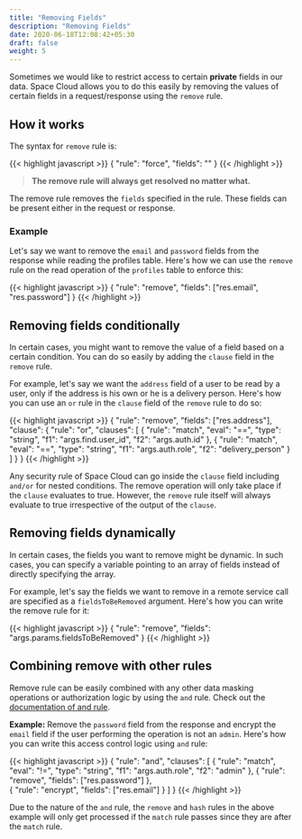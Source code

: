 ```yaml
---
title: "Removing Fields"
description: "Removing Fields"
date: 2020-06-18T12:08:42+05:30
draft: false
weight: 5
---
```


Sometimes we would like to restrict access to certain **private** fields in our data. Space Cloud allows you to do this easily by removing the values of certain fields in a request/response using the `remove` rule.

## How it works

The syntax for `remove` rule is:

{{< highlight javascript >}}
{
  "rule": "force",
  "fields": "<array-of-fields>"
}
{{< /highlight >}}

> **The remove rule will always get resolved no matter what.**

The remove rule removes the `fields` specified in the rule. These fields can be present either in the request or response. 

### Example

Let's say we want to remove the `email` and `password` fields from the response while reading the profiles table. Here's how we can use the `remove` rule on the read operation of the `profiles` table to enforce this:

{{< highlight javascript >}}
{
  "rule": "remove",
  "fields": ["res.email", "res.password"]
}
{{< /highlight >}}

## Removing fields conditionally

In certain cases, you might want to remove the value of a field based on a certain condition. You can do so easily by adding the `clause` field in the `remove` rule. 

For example, let's say we want the `address` field of a user to be read by a user, only if the address is his own or he is a delivery person. Here's how you can use an `or` rule in the `clause` field of the `remove` rule to do so:

{{< highlight javascript >}}
{
  "rule": "remove",
  "fields": ["res.address"],
  "clause": {
    "rule": "or",
    "clauses": [
      {
        "rule": "match",
        "eval": "==",
        "type": "string",
        "f1": "args.find.user_id",
        "f2": "args.auth.id"
      },
      {
        "rule": "match",
        "eval": "==",
        "type": "string",
        "f1": "args.auth.role",
        "f2": "delivery_person"
      }      
    ]
  }
}
{{< /highlight >}}

Any security rule of Space Cloud can go inside the `clause` field including `and/or` for nested conditions. The remove operation will only take place if the `clause` evaluates to true. However, the `remove` rule itself will always evaluate to true irrespective of the output of the `clause`.

## Removing fields dynamically

In certain cases, the fields you want to remove might be dynamic. In such cases, you can specify a variable pointing to an array of fields instead of directly specifying the array. 

For example, let's say the fields we want to remove in a remote service call are specified as a `fieldsToBeRemoved` argument. Here's how you can write the remove rule for it:

{{< highlight javascript >}}
{
  "rule": "remove",
  "fields": "args.params.fieldsToBeRemoved"
}
{{< /highlight >}}

## Combining remove with other rules

Remove rule can be easily combined with any other data masking operations or authorization logic by using the `and` rule. Check out the [documentation of and rule](/security/security-rules/combining-multiple-rules).

**Example:** Remove the `password` field from the response and encrypt the `email` field if the user performing the operation is not an `admin`. Here's how you can write this access control logic using `and` rule:

{{< highlight javascript >}}
{
  "rule": "and",
  "clauses": [
    {
    "rule": "match",
    "eval": "!=",
    "type": "string",
    "f1": "args.auth.role",
    "f2": "admin" 
    },
    {
      "rule": "remove",
      "fields": ["res.password"]
    },    
    {
      "rule": "encrypt",
      "fields": ["res.email"]
    }
  ]
}
{{< /highlight >}}

Due to the nature of the `and` rule, the `remove` and `hash` rules in the above example will only get processed if the `match` rule passes since they are after the `match` rule.
